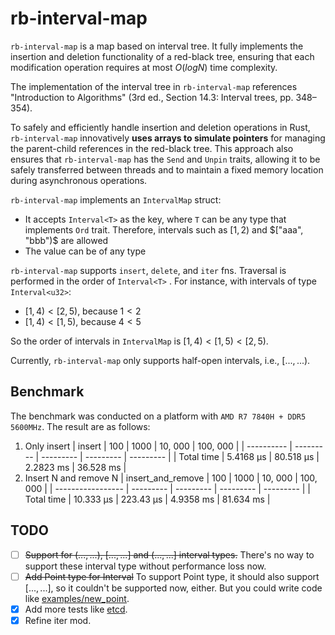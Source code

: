 # rb-interval-map

`rb-interval-map` is a map based on interval tree. It fully implements the insertion and deletion functionality of a red-black tree, ensuring that each modification operation requires at most $O(logN)$ time complexity.

The implementation of the interval tree in `rb-interval-map` references "Introduction to Algorithms" (3rd ed., Section 14.3: Interval trees, pp. 348–354).

To safely and efficiently handle insertion and deletion operations in Rust, `rb-interval-map` innovatively **uses arrays to simulate pointers** for managing the parent-child references in the red-black tree. This approach also ensures that `rb-interval-map` has the `Send` and `Unpin` traits, allowing it to be safely transferred between threads and to maintain a fixed memory location during asynchronous operations.

`rb-interval-map` implements an `IntervalMap` struct:
- It accepts `Interval<T>` as the key, where `T` can be any type that implements `Ord` trait. Therefore, intervals such as $[1, 2)$ and $["aaa", "bbb")$ are allowed
- The value can be of any type

`rb-interval-map` supports `insert`, `delete`, and `iter` fns. Traversal is performed in the order of `Interval<T>` . For instance, with intervals of type `Interval<u32>`:
- $[1,4)<[2,5)$, because $1<2$
- $[1,4)<[1,5)$, because $4<5$

So the order of intervals in `IntervalMap` is $[1,4)<[1,5)<[2,5)$.

Currently, `rb-interval-map` only supports half-open intervals, i.e., $[...,...)$.

## Benchmark

The benchmark was conducted on a platform with `AMD R7 7840H + DDR5 5600MHz`. The result are as follows:
1. Only insert
    | insert     | 100       | 1000      | 10, 000   | 100, 000  |
    | ---------- | --------- | --------- | --------- | --------- |
    | Total time | 5.4168 µs | 80.518 µs | 2.2823 ms | 36.528 ms |
2. Insert N and remove N
    | insert_and_remove | 100       | 1000      | 10, 000   | 100, 000  |
    | ----------------- | --------- | --------- | --------- | --------- |
    | Total time        | 10.333 µs | 223.43 µs | 4.9358 ms | 81.634 ms |

## TODO
- [ ] ~~Support for $(...,...)$, $[...,...]$ and $(...,...]$ interval types.~~ There's no way to support these interval type without performance loss now.
- [ ] ~~Add Point type for Interval~~ To support Point type, it should also support $[...,...]$, so it couldn't be supported now, either. But you could write code like [examples/new_point](examples/new_point.rs).
- [x] Add more tests like [etcd](https://github.com/etcd-io/etcd/blob/main/pkg/adt/interval_tree_test.go).
- [x] Refine iter mod.